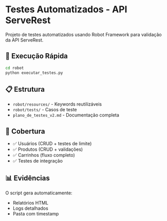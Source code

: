 # Testes Automatizados - API ServeRest

Projeto de testes automatizados usando Robot Framework para validação da API ServeRest.

## 🚀 Execução Rápida

```bash
cd robot
python executar_testes.py
```

## 📋 Estrutura

- `robot/resources/` - Keywords reutilizáveis
- `robot/tests/` - Casos de teste
- `plano_de_testes_v2.md` - Documentação completa

## 🎯 Cobertura

- ✅ Usuários (CRUD + testes de limite)
- ✅ Produtos (CRUD + validações)  
- ✅ Carrinhos (fluxo completo)
- ✅ Testes de integração

## 📊 Evidências

O script gera automaticamente:
- Relatórios HTML
- Logs detalhados
- Pasta com timestamp